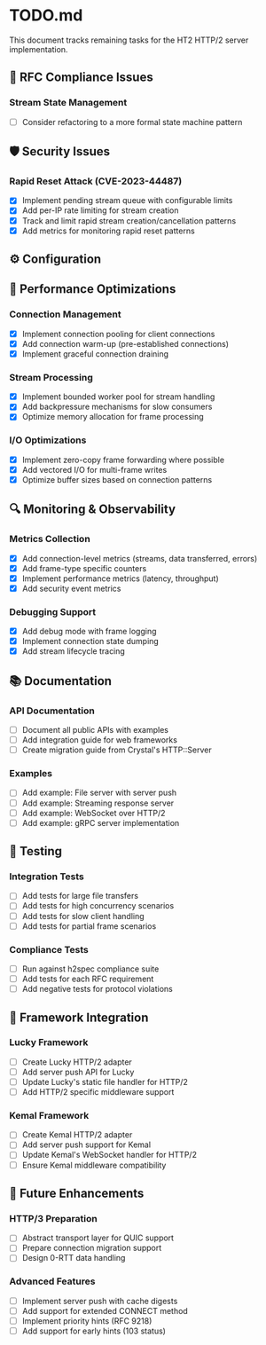 # TODO.md

This document tracks remaining tasks for the HT2 HTTP/2 server implementation.

## 🔧 RFC Compliance Issues

### Stream State Management
- [ ] Consider refactoring to a more formal state machine pattern


## 🛡️ Security Issues

### Rapid Reset Attack (CVE-2023-44487)
- [x] Implement pending stream queue with configurable limits
- [x] Add per-IP rate limiting for stream creation
- [x] Track and limit rapid stream creation/cancellation patterns
- [x] Add metrics for monitoring rapid reset patterns

## ⚙️ Configuration


## 🚀 Performance Optimizations

### Connection Management
- [x] Implement connection pooling for client connections
- [x] Add connection warm-up (pre-established connections)
- [x] Implement graceful connection draining

### Stream Processing
- [x] Implement bounded worker pool for stream handling
- [x] Add backpressure mechanisms for slow consumers
- [x] Optimize memory allocation for frame processing

### I/O Optimizations
- [x] Implement zero-copy frame forwarding where possible
- [x] Add vectored I/O for multi-frame writes
- [x] Optimize buffer sizes based on connection patterns

## 🔍 Monitoring & Observability

### Metrics Collection
- [x] Add connection-level metrics (streams, data transferred, errors)
- [x] Add frame-type specific counters
- [x] Implement performance metrics (latency, throughput)
- [x] Add security event metrics

### Debugging Support
- [x] Add debug mode with frame logging
- [x] Implement connection state dumping
- [x] Add stream lifecycle tracing

## 📚 Documentation

### API Documentation
- [ ] Document all public APIs with examples
- [ ] Add integration guide for web frameworks
- [ ] Create migration guide from Crystal's HTTP::Server

### Examples
- [ ] Add example: File server with server push
- [ ] Add example: Streaming response server
- [ ] Add example: WebSocket over HTTP/2
- [ ] Add example: gRPC server implementation

## 🧪 Testing

### Integration Tests
- [ ] Add tests for large file transfers
- [ ] Add tests for high concurrency scenarios
- [ ] Add tests for slow client handling
- [ ] Add tests for partial frame scenarios

### Compliance Tests
- [ ] Run against h2spec compliance suite
- [ ] Add tests for each RFC requirement
- [ ] Add negative tests for protocol violations

## 🔄 Framework Integration

### Lucky Framework
- [ ] Create Lucky HTTP/2 adapter
- [ ] Add server push API for Lucky
- [ ] Update Lucky's static file handler for HTTP/2
- [ ] Add HTTP/2 specific middleware support

### Kemal Framework
- [ ] Create Kemal HTTP/2 adapter
- [ ] Add server push support for Kemal
- [ ] Update Kemal's WebSocket handler for HTTP/2
- [ ] Ensure Kemal middleware compatibility

## 🎯 Future Enhancements

### HTTP/3 Preparation
- [ ] Abstract transport layer for QUIC support
- [ ] Prepare connection migration support
- [ ] Design 0-RTT data handling

### Advanced Features
- [ ] Implement server push with cache digests
- [ ] Add support for extended CONNECT method
- [ ] Implement priority hints (RFC 9218)
- [ ] Add support for early hints (103 status)